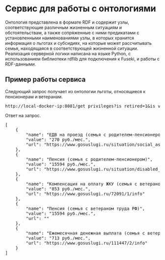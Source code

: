 # Сервис для работы с онтологиями

Онтология представлена в формате RDF и содержит узлы, соответствующие различным жизненным ситуациям и обстоятельствам, а также сопряженные с ними предикатами с установленными наименованиями узлы, в которых хранится информация о льготах и субсидиях, на которые может рассчитывать семья, находящаяся в соответствующей жизненной ситуации. Реализация серверной логики написана на языке Python, с использованием библиотеки rdflib для подключения к Fuseki, и работы с RDF-данными.

## Пример работы сервиса

Следующий запрос получает из онтологии льготы, относящиеся к пенсионерам и ветеранам.
<pre>
http://local-docker-ip:8081/get_privileges?is_retired=1&is_veteran=1
</pre>

Ответ на запрос.

<pre>
[
    {
        "name": "ЕДВ на проезд (семья с родителем-пенсионером)",
        "value": "270 руб./мес.",
        "url": "https://www.gosuslugi.ru/situation/social_assistance/monthly_payments"
    },
    {
        "name": "Пенсия (семья с родителем-пенсионером)",
        "value": "15594 руб./мес.",
        "url": "https://www.gosuslugi.ru/situation/disabled_person/disabled_disabled"
    },
    {
        "name": "Компенсация на оплату ЖКУ (семья с ветераном труда РФ)",
        "value": "853 руб./мес.",
        "url": "https://www.gosuslugi.ru/72091/1/info"
    },
    {
        "name": "Пенсия (семья с ветераном труда РФ)",
        "value": "15594 руб./мес.",
        "url": ""
    },
    {
        "name": "Ежемесячная денежная выплата (семья с ветераном труда РФ)",
        "value": "713 руб./мес.",
        "url": "https://www.gosuslugi.ru/111447/2/info"
    }
]
</pre>
